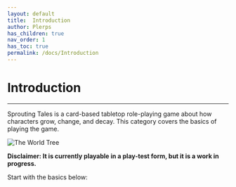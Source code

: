 ```yaml
---
layout: default
title:  Introduction
author: Plerps
has_children: true
nav_order: 1
has_toc: true
permalink: /docs/Introduction
---
```



# Introduction

---

Sprouting Tales is a card-based tabletop role-playing game about how characters grow, change, and decay. This category covers the basics of playing the game. 

<img src="https://plerpsandplerps.github.io/Sprouting-Tales/artwork/Discovery_card.png" alt="The World Tree">

**Disclaimer: It is currently playable in a play-test form, but it is a work in progress.**

Start with the basics below:
